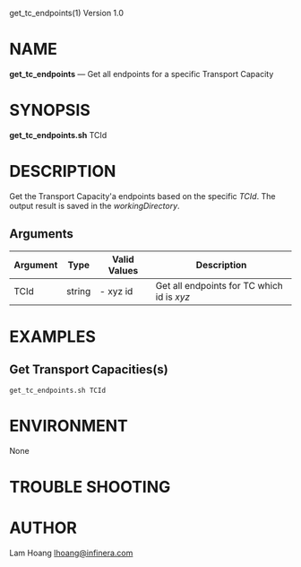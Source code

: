 get_tc_endpoints(1) Version 1.0 

NAME
====

**get_tc_endpoints** — Get all endpoints for a specific Transport Capacity

SYNOPSIS
========

**get_tc_endpoints.sh** TCId 


DESCRIPTION
===========

Get the Transport Capacity'a endpoints based on the specific *TCId*.
The output result is saved in the *workingDirectory*.


Arguments
-------

| Argument         |  Type     | Valid Values      | Description                   |
|------------------|-----------|-------------------|-------------------------------|
| TCId         |  string   | - xyz id              | Get all endpoints for TC which id is *xyz*               |

EXAMPLES
===========

Get Transport Capacities(s)
------
```
get_tc_endpoints.sh TCId 
```
ENVIRONMENT
===========

None

TROUBLE SHOOTING
====


AUTHOR
======

Lam Hoang <lhoang@infinera.com>